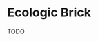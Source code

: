 # Ecologic Brick

TODO

<!--
https://portalcurso.com.br/curso/fabricacao-de-tijolo-ecologico
-->

<!--
Modulação

https://www.alroma.com.br/tijolos/modulacao

Baldrame
Primeira Fiada
Grautes e Aberturas
Independencia de Paredes
-->

<!--
Simulador

https://www.alroma.com.br/tijolos/simulador
-->

<!--
Template Revit

https://www.pipacasa.com.br/template-revit?ref=B16945791N
-->

<!--
Projetos

https://ksmsolucoesemobras.com.br
https://phi.arq.br/produto/projeto-tijolo-ecologico
-->

<!--
Profissionais Inscritos

https://docs.google.com/spreadsheets/d/10U6a5VhymvDf0UPBr0sZPfYXVkLyexHXjMf1LUiayU8/edit#gid=0
-->

<!--


https://listagreen.com.br
-->

<!--
Curso

https://acbcs.club.hotmart.com/login
-->

<!--
25cm
12,5cm
6,7cm
-->
